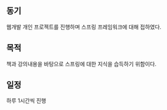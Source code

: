 ## 동기
웹개발 개인 프로젝트를 진행하며 스프링 프레임워크에 대해 접하였다.

## 목적
책과 강의내용을 바탕으로 스프링에 대한 지식을 습득하기 위함이다.

## 일정
하루 1시간씩 진행



